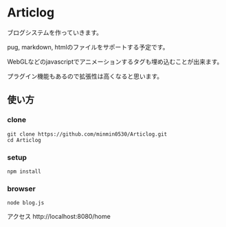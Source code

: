 # Articlog
ブログシステムを作っていきます。  
  
pug, markdown, htmlのファイルをサポートする予定です。  
  
WebGLなどのjavascriptでアニメーションするタグも埋め込むことが出来ます。  
  
プラグイン機能もあるので拡張性は高くなると思います。  
  
## 使い方

### clone
```
git clone https://github.com/minmin0530/Articlog.git
cd Articlog
```
### setup
```
npm install
```
### browser
```
node blog.js
```

アクセス
http://localhost:8080/home
